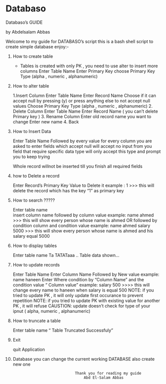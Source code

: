 # Databaso


Databaso’s GUIDE

by
Abdelsalam Abbas 


Welcome to my guide for DATABASO’s script
this is a bash shell script to create simple database
enjoy:-


1) How to create table

	* Tables is created with only PK , you need to use alter to insert more columns
	Enter Table Name
	Enter Primary Key
	choose Primary Key Type (alpha , numeric , alphanumeric)

2) How to alter table

	1.Insert Column
        Enter Table Name
        Enter Record Name
        Choose if it can accept null by pressing (y) or press anything else to not accept null values
        Choose Primary Key Type (alpha , numeric , alphanumeric)
    2. Delete Column
        Enter Table Name
        Enter Record Name ( you can’t delete Primary key )
    3. Rename Column
        Enter old record name you want to change
        Enter new name 
    4. Back

3) How to Insert Data

    Enter Table Name
    Followed by every value for every column you are asked to enter 
	fields which accept null will accept no input from you
	field that require specific data type will only accept this type and prompt you to keep trying
	
	Whole record willnot be inserted till you finish all required fields 

4) how to Delete a record

	Enter Record’s Primary Key Value to Delete it 
		example : 1
		>>> this will delete the record which has the key “1” as primary key 

5) How to search ?????

	Enter table name	
  	insert column name followed by column value 
  		example: name ahmed
        >>> this will show every person whose name is ahmed
  	OR followed by condition column and condition value
  		example: name ahmed  salary 5000 
        >>> this will show every person whose name is ahmed and his salary equal 5000

6) How to display tables

	Enter table name
    Ta TATATaaa .. Table data shown…

7) How to update records

	Enter Table Name
	Enter Column Name Followed by New value
		example: name haneen
	Enter Where condition by “Column Name” and the condition value “ Column value”
		example: salary 500
        >>>> this will change every name to haneen when salary is equal 500
	NOTE: if you tried to update PK , it will only update first occurance to prevent repetition
	NOTE: if you tried to update PK with existing value for another PK , it will refuse
	CAUSTION: update doesn’t check for type of your ipnut ( alpha, numeric , alphanumeric)

8) How to truncate a table

	Enter table name
		“ Table Truncated Successfuly”

9) Exit

	quit Application 

10) Database
	you can change the current working DATABASE
	also create new one

			

									Thank you for reading my guide 
										Abd El-Salam Abbas
